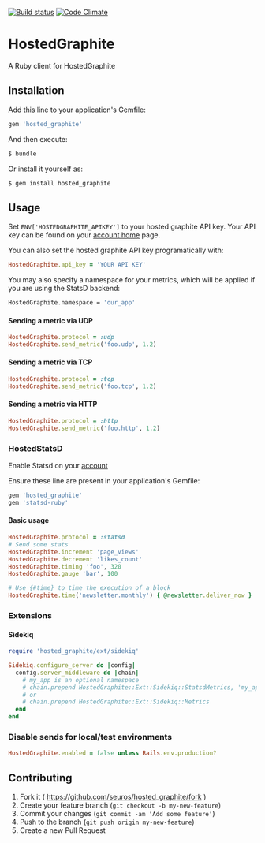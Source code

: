 [![Build status](https://github.com/seuros/hosted_graphite/actions/workflows/ci.yml/badge.svg)](https://github.com/seuros/hosted_graphite/actions/workflows/ci.yml)
[![Code Climate](https://codeclimate.com/github/seuros/hosted_graphite/badges/gpa.svg)](https://codeclimate.com/github/seuros/hosted_graphite)

# HostedGraphite

A Ruby client for HostedGraphite

## Installation

Add this line to your application's Gemfile:

```ruby
gem 'hosted_graphite'
```

And then execute:

```bash
$ bundle
```

Or install it yourself as:

```bash
$ gem install hosted_graphite
```

## Usage

Set ```ENV['HOSTEDGRAPHITE_APIKEY']```  to your hosted graphite API key.
Your API key can be found on your [account home](https://www.hostedgraphite.com/accounts/profile/) page.

You can also set the hosted graphite API key programatically with:

```ruby
HostedGraphite.api_key = 'YOUR API KEY'
```

You may also specify a namespace for your metrics, which will be applied if you are using the StatsD backend:

```bash
HostedGraphite.namespace = 'our_app'
```

#### Sending a metric via UDP
```ruby
HostedGraphite.protocol = :udp
HostedGraphite.send_metric('foo.udp', 1.2)
```

#### Sending a metric via TCP
```ruby
HostedGraphite.protocol = :tcp
HostedGraphite.send_metric('foo.tcp', 1.2)
```

#### Sending a metric via HTTP
```ruby
HostedGraphite.protocol = :http
HostedGraphite.send_metric('foo.http', 1.2)
```

### HostedStatsD

Enable Statsd on your [account](https://www.hostedgraphite.com/app/data-sources)

Ensure these line are present in your application's Gemfile:

```ruby
gem 'hosted_graphite'
gem 'statsd-ruby'
```

#### Basic usage

```ruby
HostedGraphite.protocol = :statsd
# Send some stats
HostedGraphite.increment 'page_views'
HostedGraphite.decrement 'likes_count'
HostedGraphite.timing 'foo', 320
HostedGraphite.gauge 'bar', 100

# Use {#time} to time the execution of a block
HostedGraphite.time('newsletter.monthly') { @newsletter.deliver_now }
```

### Extensions
#### Sidekiq
```ruby
require 'hosted_graphite/ext/sidekiq'

Sidekiq.configure_server do |config|
  config.server_middleware do |chain|
    # my_app is an optional namespace
    # chain.prepend HostedGraphite::Ext::Sidekiq::StatsdMetrics, 'my_app'
    # or
    # chain.prepend HostedGraphite::Ext::Sidekiq::Metrics
  end
end
```

### Disable sends for local/test environments

```ruby
HostedGraphite.enabled = false unless Rails.env.production?
```

## Contributing

1. Fork it ( https://github.com/seuros/hosted_graphite/fork )
2. Create your feature branch (`git checkout -b my-new-feature`)
3. Commit your changes (`git commit -am 'Add some feature'`)
4. Push to the branch (`git push origin my-new-feature`)
5. Create a new Pull Request
